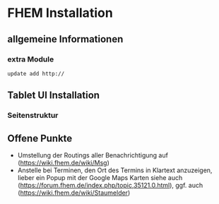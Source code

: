 # FHEM Installation
## allgemeine Informationen
### extra Module
	update add http://
## Tablet UI Installation
### Seitenstruktur



## Offene Punkte
* Umstellung der Routings aller Benachrichtigung auf (https://wiki.fhem.de/wiki/Msg)
* Anstelle bei Terminen, den Ort des Termins in Klartext anzuzeigen, lieber ein Popup mit der Google Maps Karten siehe auch (https://forum.fhem.de/index.php/topic,35121.0.html), ggf. auch (https://wiki.fhem.de/wiki/Staumelder)
